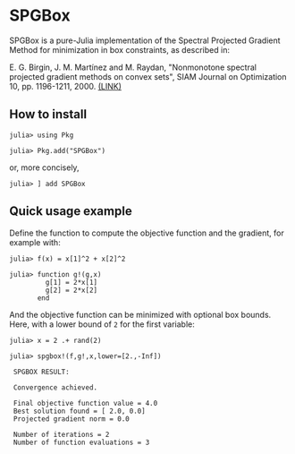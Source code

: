 # SPGBox

SPGBox is a pure-Julia implementation of the Spectral Projected Gradient Method 
for minimization in box constraints, as described in: 

E. G. Birgin, J. M. Martínez and M. Raydan, "Nonmonotone spectral
projected gradient methods on convex sets", SIAM Journal on Optimization
10, pp. 1196-1211, 2000. 
[(LINK)](http://www.ime.usp.br/~egbirgin/publications/bmr.pdf)

## How to install

```julia-repl
julia> using Pkg

julia> Pkg.add("SPGBox")
```

or, more concisely,

```julia-repl
julia> ] add SPGBox

```

## Quick usage example

Define the function to compute the objective function and the gradient,
for example with:

```julia-repl
julia> f(x) = x[1]^2 + x[2]^2

julia> function g!(g,x)
         g[1] = 2*x[1]
         g[2] = 2*x[2]
       end
```

And the objective function can be minimized with optional box bounds.
Here, with a lower bound of `2` for the first variable:

```julia-repl
julia> x = 2 .+ rand(2)

julia> spgbox!(f,g!,x,lower=[2.,-Inf])

 SPGBOX RESULT:

 Convergence achieved.

 Final objective function value = 4.0
 Best solution found = [ 2.0, 0.0]
 Projected gradient norm = 0.0

 Number of iterations = 2
 Number of function evaluations = 3

```



